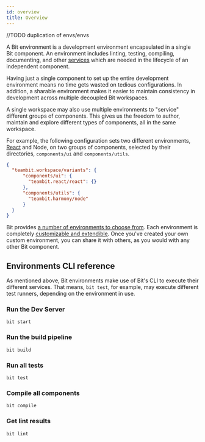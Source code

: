 ```yaml
---
id: overview
title: Overview
---
```


//TODO duplication of envs/envs

A Bit environment is a development environment encapsulated in a single Bit component. An environment includes linting, testing, compiling, documenting, and other [services](/building-with-bit/environments) which are needed in the lifecycle of an independent component.

Having just a single component to set up the entire development environment means no time gets wasted on tedious configurations. In addition, a sharable environment makes it easier to maintain consistency in development across multiple decoupled Bit workspaces.

A single workspace may also use multiple environments to "service" different groups of components. This gives us the freedom to author, maintain and explore different types of components, all in the same workspace.

For example, the following configuration sets two different environments, [React](/building-with-bit/react) and Node, on two groups of components, selected by their directories, `components/ui` and `components/utils`.

```json
{
  "teambit.workspace/variants": {
      "components/ui": {
        "teambit.react/react": {}
      },
      "components/utils": {
        "teambit.harmony/node"
      }
  }
}
```

Bit provides [a number of environments to choose from](/building-with-bit/environment/choose-an-environment). Each environment is completely [customizable and extendible](/building-with-bit/environments). Once you've created your own custom environment, you can share it with others, as you would with any other Bit component.

## Environments CLI reference

As mentioned above, Bit environments make use of Bit's CLI to execute their different services. That means, `bit test`, for example, may execute different test runners, depending on the environment in use.

### Run the Dev Server

```shell
bit start
```

### Run the build pipeline

```shell
bit build
```


### Run all tests

```shell
bit test
```


### Compile all components

```
bit compile
```


### Get lint results

```
bit lint
```
